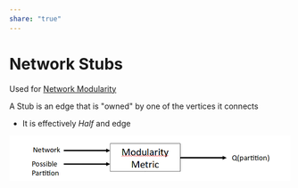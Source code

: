 ```yaml
---  
share: "true"  
---  
```

# Network Stubs  
  
Used for [Network Modularity](./Network%20Modularity.md)  
  
A Stub is an edge that is "owned" by one of the vertices it connects  
- It is effectively *Half* and edge  
  
![Pasted image 20240213144045.png](./assets/Pasted%20image%2020240213144045.png)  
